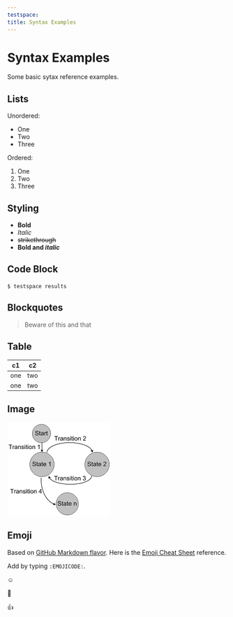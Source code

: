 ```yaml
---
testspace:
title: Syntax Examples
---
```


# Syntax Examples
Some basic sytax reference examples.

## Lists

Unordered:
* One
* Two
* Three

Ordered:
1. One
3. Two
2. Three

## Styling 

* **Bold**
* *Italic*
* ~~strikethrough~~
* **Bold and _italic_**

## Code Block

```
$ testspace results
```

## Blockquotes

> Beware of this and that

## Table 

c1  | c2 
----|----
one | two
one | two 

## Image

![Image](./images/states.png "States image")

## Emoji
Based on [GitHub Markdown flavor](https://help.github.com/en/github/writing-on-github/basic-writing-and-formatting-syntax#using-emoji). Here is the [Emoji Cheat Sheet](https://www.webfx.com/tools/emoji-cheat-sheet/) reference. 

Add by typing `:EMOJICODE:`. 

:relaxed:

:eyes:

:+1:
